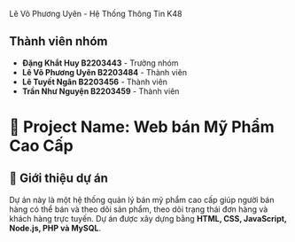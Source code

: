 Lê Võ Phương Uyên - Hệ Thống Thông Tin K48
## Thành viên nhóm
- **Đặng Khắt Huy B2203443** - Trưởng nhóm 
- **Lê Võ Phương Uyên B2203484** - Thành viên
- **Lê Tuyết Ngân B2203456** - Thành viên 
- **Trần Như Nguyện B2203459** - Thành viên 
# 📌 Project Name: Web bán Mỹ Phẩm Cao Cấp
## 📝 Giới thiệu dự án
Dự án này là một hệ thống quản lý bán mỹ phẩm cao cấp giúp người bán hàng có thể bán và theo dõi sản phẩm, theo dõi trạng thái đơn hàng và khách hàng trực tuyến. 
Dự án được xây dựng bằng **HTML, CSS, JavaScript, Node.js, PHP và MySQL**.
